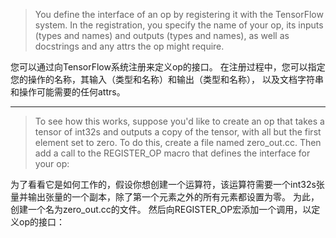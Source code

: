 > You define the interface of an op by registering it with the TensorFlow system.
In the registration, you specify the name of your op, its inputs (types and names) and outputs (types and names), 
as well as docstrings and any attrs the op might require.

您可以通过向TensorFlow系统注册来定义op的接口。 
在注册过程中，您可以指定您的操作的名称，其输入（类型和名称）和输出（类型和名称），
以及文档字符串和操作可能需要的任何attrs。

---
> To see how this works, suppose you'd like to create an op that takes a tensor of int32s and outputs a copy of the tensor, with all but the first element set to zero. 
To do this, create a file named zero_out.cc. Then add a call to the REGISTER_OP macro that defines the interface for your op:

为了看看它是如何工作的，假设你想创建一个运算符，该运算符需要一个int32s张量并输出张量的一个副本，除了第一个元素之外的所有元素都设置为零。 为此，创建一个名为zero_out.cc的文件。 然后向REGISTER_OP宏添加一个调用，以定义op的接口：
